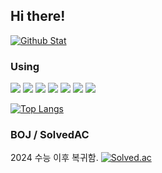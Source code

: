 ## Hi there!
[![Github Stat](https://github-readme-stats.vercel.app/api?username=sanha1229&show_icons=true&icon_color=FFFFFF&hide=issues,contribs&include_all_commits=true&title_color=FFFFFF&text_color=FFFFFF&bg_color=180deg,BE93C5,7BC6CC)](https://github.com/sanha1229/sanha1229)

### Using
<a><img src="https://img.shields.io/badge/HTML-E34F26?style=flat-square&logo=HTML5&logoColor=FFFFFF"/></a>
<a><img src="https://img.shields.io/badge/CSS-1572B6?style=flat-square&logo=CSS3&logoColor=FFFFFF"/></a>
<a><img src="https://img.shields.io/badge/JavaScript-F7DF1E?style=flat-square&logo=JavaScript&logoColor=000000"/></a>
<a><img src="https://img.shields.io/badge/Node.js-339933?style=flat-square&logo=Node.js&logoColor=FFFFFF"/></a>
<a><img src="https://img.shields.io/badge/Python-3776AB?style=flat-square&logo=Python&logoColor=FFFFFF"/></a>
<a><img src="https://img.shields.io/badge/C-A8B9CC?style=flat-square&logo=C&logoColor=FFFFFF"/></a>
<a><img src="https://img.shields.io/badge/PHP-777BB4?style=flat-square&logo=PHP&logoColor=FFFFFF"/></a>

[![Top Langs](https://github-readme-stats.vercel.app/api/top-langs/?username=sanha1229&layout=compact)](https://github.com/sanha1229/sanha1229)

### BOJ / SolvedAC
2024 수능 이후 복귀함.
[![Solved.ac](http://mazassumnida.wtf/api/v2/generate_badge?boj=sanha129)](https://solved.ac/sanha129)

